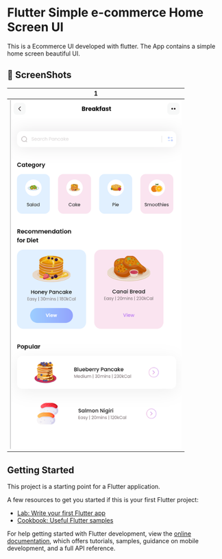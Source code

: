 # Flutter Simple e-commerce Home Screen UI

This is a Ecommerce UI developed with flutter. The App contains a simple home screen beautiful UI.

## 📸 ScreenShots

| 1 |
|------|
|<img src="ss1.png" width="400">|

## Getting Started

This project is a starting point for a Flutter application.

A few resources to get you started if this is your first Flutter project:

- [Lab: Write your first Flutter app](https://docs.flutter.dev/get-started/codelab)
- [Cookbook: Useful Flutter samples](https://docs.flutter.dev/cookbook)

For help getting started with Flutter development, view the
[online documentation](https://docs.flutter.dev/), which offers tutorials,
samples, guidance on mobile development, and a full API reference.

